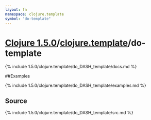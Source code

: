 ```yaml
---
layout: fn
namespace: clojure.template
symbol: "do-template"
---
```


# [Clojure 1.5.0](../../)/[clojure.template](../)/do-template

{% include 1.5.0/clojure.template/do_DASH_template/docs.md %}

##Examples

{% include 1.5.0/clojure.template/do_DASH_template/examples.md %}
## Source
{% include 1.5.0/clojure.template/do_DASH_template/src.md %}

